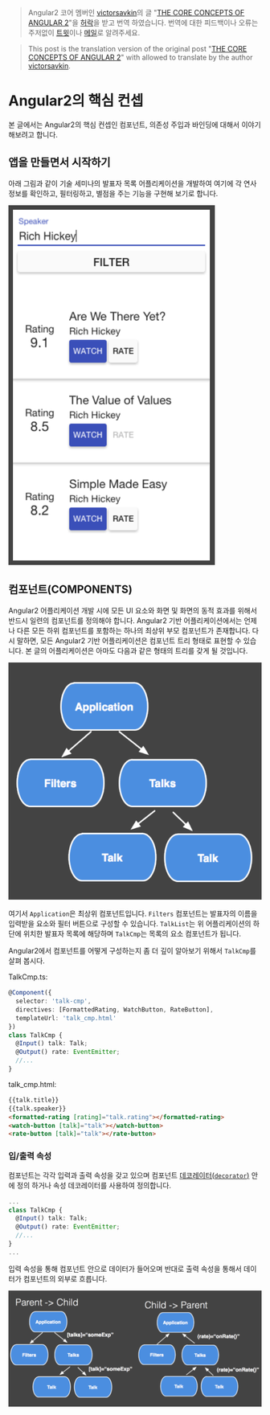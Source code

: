 > Angular2 코어 멤버인 [victorsavkin](https://twitter.com/victorsavkin)의 글 "[THE CORE CONCEPTS OF ANGULAR 2](http://victorsavkin.com/post/118372404541/the-core-concepts-of-angular-2)"을 [허락](https://twitter.com/JoeWoojin/status/746147467951931393)을 받고 번역 하였습니다. 번역에 대한 피드백이나 오류는 주저없이 [트윗](https://twitter.com/JoeWoojin)이나 [메일](mailto:jwj0831@gmail.com)로 알려주세요.

> This post is the translation version of the original post "[THE CORE CONCEPTS OF ANGULAR 2](http://victorsavkin.com/post/118372404541/the-core-concepts-of-angular-2)" with allowed to translate by the author [victorsavkin](https://twitter.com/victorsavkin).

# Angular2의 핵심 컨셉
본 글에서는 Angular2의 핵심 컨셉인 컴포넌트, 의존성 주입과 바인딩에 대해서 이야기 해보려고 합니다.

## 앱을 만들면서 시작하기
아래 그림과 같이 기술 세미나의 발표자 목록 어플리케이션을 개발하여 여기에 각 연사 정보를 확인하고, 필터링하고, 별점을 주는 기능을 구현해 보기로 합니다.

![어플리케이션 예](https://raw.githubusercontent.com/not-for-me/til/master/angular2/translations/images/app_sample.png)


## 컴포넌트(COMPONENTS)
Angular2 어플리케이션 개발 시에 모든 UI 요소와 화면 및 화면의 동적 효과를 위해서 반드시 일련의 컴포넌트를 정의해야 합니다. Angular2 기반 어플리케이션에서는 언제나 다른 모든 하위 컴포넌트를 포함하는 하나의 최상위 부모 컴포넌트가 존재합니다. 다시 말하면, 모든 Angular2 기반 어플리케이션은 컴포넌트 트리 형태로 표현할 수 있습니다. 본 글의 어플리케이션은 아마도 다음과 같은 형태의 트리를 갖게 될 것입니다.

![컴포넌트의 트리구조](https://raw.githubusercontent.com/not-for-me/til/master/angular2/translations/images/component_tree.png)

여기서 `Application`은 최상위 컴포넌트입니다. `Filters` 컴포넌트는 발표자의 이름을 입력받을 요소와 필터 버튼으로 구성할 수 있습니다. `TalkList`는 위 어플리케이션의 하단에 위치한 발표자 목록에 해당하며 `TalkCmp`는 목록의 요소 컴포넌트가 됩니다.

Angular2에서 컴포넌트를 어떻게 구성하는지 좀 더 깊이 알아보기 위해서 `TalkCmp`를 살펴 봅시다.

TalkCmp.ts:
```typescript
@Component({
  selector: 'talk-cmp',
  directives: [FormattedRating, WatchButton, RateButton],
  templateUrl: 'talk_cmp.html'
})
class TalkCmp {
  @Input() talk: Talk;
  @Output() rate: EventEmitter;
  //...
}
```

talk_cmp.html:
```html
{{talk.title}}
{{talk.speaker}}
<formatted-rating [rating]="talk.rating"></formatted-rating>
<watch-button [talk]="talk"></watch-button>
<rate-button [talk]="talk"></rate-button>
```

### 입/출력 속성
컴포넌트는 각각 입력과 출력 속성을 갖고 있으며 컴포넌트 [데코레이터(`decorator`)](https://github.com/wycats/javascript-decorators) 안에 정의 하거나 속성 데코레이터를 사용하여 정의합니다.

```typescript
...
class TalkCmp {
  @Input() talk: Talk;
  @Output() rate: EventEmitter;
  //...
}
...
```

입력 속성을 통해 컴포넌트 안으로 데이터가 들어오며 반대로 출력 속성을 통해서 데이터가 컴포넌트의 외부로 흐릅니다.

![컴포넌트에서 데이터의 흐름](https://raw.githubusercontent.com/not-for-me/til/master/angular2/translations/images/data_flow.png)
